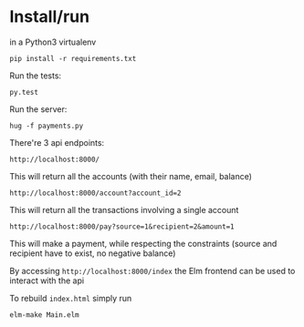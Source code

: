 # Install/run

in a Python3 virtualenv

    pip install -r requirements.txt
    
Run the tests:

    py.test

Run the server:

    hug -f payments.py
    
    
There're 3 api endpoints:
    
    http://localhost:8000/
    
This will return all the accounts (with their name, email, balance)
    
    http://localhost:8000/account?account_id=2
    
This will return all the transactions involving a single account    
    
    http://localhost:8000/pay?source=1&recipient=2&amount=1
    
This will make a payment, while respecting the constraints (source and recipient have to exist, no negative balance)


By accessing `http://localhost:8000/index` the Elm frontend can be used to interact with the api

To rebuild `index.html` simply run

    elm-make Main.elm